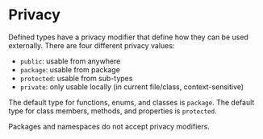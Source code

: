 # Privacy

Defined types have a privacy modifier that define how they can be used externally. There are four different privacy values:

- `public`: usable from anywhere
- `package`: usable from package
- `protected`: usable from sub-types
- `private`: only usable locally (in current file/class, context-sensitive)

The default type for functions, enums, and classes is `package`. The default type for class members, methods, and properties is `protected`.

Packages and namespaces do not accept privacy modifiers.
